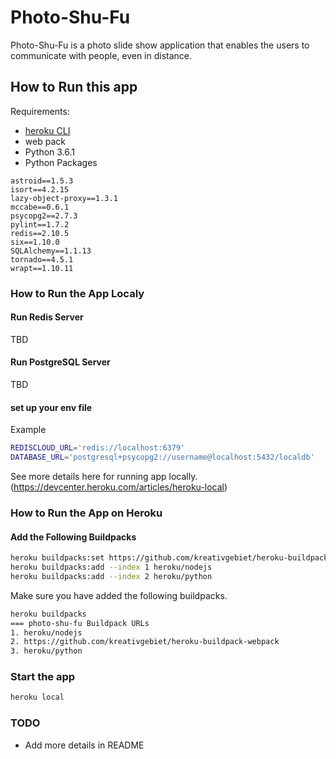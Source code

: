 # Photo-Shu-Fu

Photo-Shu-Fu is a photo slide show application that enables the users to communicate with people, even in distance.

## How to Run this app
Requirements:
- [heroku CLI]
- web pack
- Python 3.6.1
- Python Packages
```
astroid==1.5.3
isort==4.2.15
lazy-object-proxy==1.3.1
mccabe==0.6.1
psycopg2==2.7.3
pylint==1.7.2
redis==2.10.5
six==1.10.0
SQLAlchemy==1.1.13
tornado==4.5.1
wrapt==1.10.11
```

### How to Run the App Localy
#### Run Redis Server
TBD
#### Run PostgreSQL Server
TBD
#### set up your env file

Example
```sh
REDISCLOUD_URL='redis://localhost:6379'
DATABASE_URL='postgresql+psycopg2://username@localhost:5432/localdb'
```
See more details here for running app locally. (https://devcenter.heroku.com/articles/heroku-local)

### How to Run the App on Heroku

#### Add the Following Buildpacks

```sh
heroku buildpacks:set https://github.com/kreativgebiet/heroku-buildpack-webpack
heroku buildpacks:add --index 1 heroku/nodejs
heroku buildpacks:add --index 2 heroku/python
```

Make sure you have added the following buildpacks.
```sh
heroku buildpacks
=== photo-shu-fu Buildpack URLs
1. heroku/nodejs
2. https://github.com/kreativgebiet/heroku-buildpack-webpack
3. heroku/python
```

### Start the app
```sh
heroku local
```

### TODO
- Add more details in README

   [heroku CLI]: <https://devcenter.heroku.com/articles/heroku-cli>


